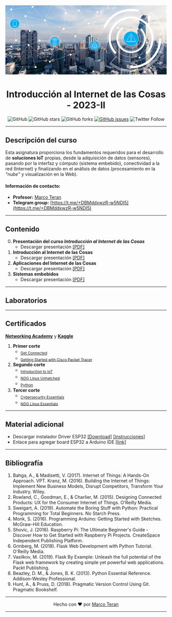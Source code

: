 [![banner](/_assets/pics/iotbanner.jpg)](https://github.com/marcoteran/iot)
---
<div align="center">

# Introducción al Internet de las Cosas - 2023-II
![GitHub](https://img.shields.io/github/license/marcoteran/iot)
![GitHub stars](https://img.shields.io/github/stars/marcoteran/iot)
![GitHub forks](https://img.shields.io/github/forks/marcoteran/iot)
[![GitHub issues](https://img.shields.io/github/issues/marcoteran/iot?color=%23fa251e&logo=GitHub)](https://github.com/marcoteran/iot/issues)
![Twitter Follow](https://img.shields.io/twitter/follow/marcotulioteran?style=social)
</div>

---
## Descripción del curso
Esta asignatura proporciona los fundamentos requeridos para el desarrollo de **soluciones IoT** propias, desde la adquisición de datos (sensores), pasando por la interfaz y cómputo (sistema embebido), conectividad a la red (Internet) y finalizando en el análisis de datos (procesamiento en la *“nube”* y visualización en la Web).

#### Información de contacto:
* **Profesor:** [Marco Teran](https://marcoteran.github.io/)
* **Telegram group:** [https://t.me/+DBMddxwzR-w5NDI5](https://t.me/+DBMddxwzR-w5NDI5)
---

## Contenido
0. **Presentación del curso *Introducción al Internet de las Cosas***
	* Descargar presentación [[PDF]](https://github.com/marcoteran/iot/raw/master/lectures/00_iot_syllabus.pdf)
1. **Introducción al Internet de las Cosas**
	* Descargar presentación [[PDF]](https://github.com/marcoteran/iot/raw/master/lectures/01_iot_introduction.pdf)
2. **Aplicaciones del Internet de las Cosas**
	* Descargar presentación [[PDF]](https://github.com/marcoteran/iot/raw/master/lectures/02_iot_applications.pdf)
3. **Sistemas embebidos**
	* Descargar presentación [[PDF]](https://github.com/marcoteran/iot/raw/master/lectures/03_iot_embeddedsystems.pdf)

---		
## Laboratorios


---
## Certificados

[**Networking Academy**](https://www.netacad.com/) y [**Kaggle**](https://www.kaggle.com/learn)

1. **Primer corte**
	* <sub>[Get Connected](https://www.netacad.com/courses/os-it/get-connected)</sub> 
	* <sub>[Getting Started with Cisco Packet Tracer](https://skillsforall.com/course/getting-started-cisco-packet-tracer?courseLang=en-US)</sub>
2. **Segundo corte**
	* <sub>[Introduction to IoT](https://www.netacad.com/courses/iot/introduction-iot)</sub>
	* <sub>[NDG Linux Unhatched](https://www.netacad.com/courses/os-it/ndg-linux-unhatched)</sub>
	* <sub>[Python](https://www.kaggle.com/learn/python)</sub>
3. **Tercer corte**
	* <sub>[Cybersecurity Essentials](https://www.netacad.com/courses/cybersecurity/cybersecurity-essentials)</sub>	
	* <sub>[NDG Linux Essentials](https://www.netacad.com/courses/os-it/ndg-linux-essentials)</sub></sub>

---
## Material adicional
- Descargar instalador Driver ESP32 [[Download]](https://www.silabs.com/documents/public/software/CP210x_Universal_Windows_Driver.zip) [[Instrucciones]]()
- Enlace para agregar board ESP32 a Arduino IDE [[link]](https://raw.githubusercontent.com/espressif/arduino-esp32/gh-pages/package_esp32_index.json)

---
## Bibliografía
1. Bahga, A., & Madisetti, V. (2017). Internet of Things: A Hands-On Approach. VPT.
Kranz, M. (2016). Building the Internet of Things: Implement New Business Models, Disrupt Competitors, Transform Your Industry. Wiley.
2. Rowland, C., Goodman, E., & Charlier, M. (2015). Designing Connected Products: UX for the Consumer Internet of Things. O'Reilly Media.
3. Sweigart, A. (2019). Automate the Boring Stuff with Python: Practical Programming for Total Beginners. No Starch Press.
4. Monk, S. (2016). Programming Arduino: Getting Started with Sketches. McGraw-Hill Education.
5. Shovic, J. (2016). Raspberry Pi: The Ultimate Beginner's Guide - Discover How to Get Started with Raspberry Pi Projects. CreateSpace Independent Publishing Platform.
6. Grinberg, M. (2018). Flask Web Development with Python Tutorial. O'Reilly Media.
7. Vasilkov, M. (2019). Flask By Example: Unleash the full potential of the Flask web framework by creating simple yet powerful web applications. Packt Publishing.
8. Beazley, D. M., & Jones, B. K. (2013). Python Essential Reference. Addison-Wesley Professional.
9. Hunt, A., & Pruss, D. (2018). Pragmatic Version Control Using Git. Pragmatic Bookshelf.

---

<div align="center">

Hecho con ❤️ por [Marco Teran](https://github.com/marcoteran)

</div>

---